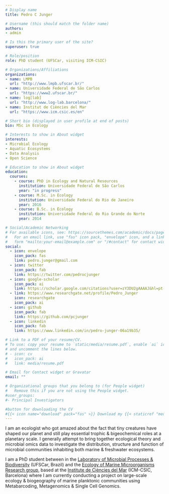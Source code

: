 ```yaml
---
# Display name
title: Pedro C Junger

# Username (this should match the folder name)
authors:
- admin

# Is this the primary user of the site?
superuser: true

# Role/position
role: PhD student (UFSCar, visiting ICM-CSIC)

# Organizations/Affiliations
organizations:
- name: LMPB
  url: "http://www.lmpb.ufscar.br/"
- name: Universidade Federal de São Carlos
  url: "https://www2.ufscar.br/"
- name: log[lab]
  url: "http://www.log-lab.barcelona/"
- name: Institut de Ciències del Mar
  url: "https://www.icm.csic.es/en"

# Short bio (displayed in user profile at end of posts)
bio: MSc in Ecology

# Interests to show in About widget
interests:
- Microbial Ecology
- Aquatic Ecosystems
- Data Analysis
- Open Science

# Education to show in About widget
education:
  courses:
    - course: PhD in Ecology and Natural Resources
      institution: Universidade Federal de São Carlos
      year: "in progress"
    - course: M.Sc. in Ecology
      institution: Universidade Federal do Rio de Janeiro
      year: 2016
    - course: B.Sc. in Ecology
      institution: Universidade Federal do Rio Grande do Norte
      year: 2014

# Social/Academic Networking
# For available icons, see: https://sourcethemes.com/academic/docs/page-builder/#icons
#   For an email link, use "fas" icon pack, "envelope" icon, and a link in the
#   form "mailto:your-email@example.com" or "/#contact" for contact widget.
social:
  - icon: envelope
    icon_pack: fas
    link: pedro.junger@gmail.com
  - icon: twitter
    icon_pack: fab
    link: https://twitter.com/pedrocjunger
  - icon: google-scholar
    icon_pack: ai
    link: https://scholar.google.com/citations?user=zY3DU2gAAAAJ&hl=pt-BR
  - link: https://www.researchgate.net/profile/Pedro_Junger
    icon: researchgate
    icon_pack: ai
  - icon: github
    icon_pack: fab
    link: https://github.com/pcjunger
  - icon: linkedin
    icon_pack: fab
    link: https://www.linkedin.com/in/pedro-junger-06a19b35/

# Link to a PDF of your resume/CV.
# To use: copy your resume to `static/media/resume.pdf`, enable `ai` icons in `params.toml`, 
# and uncomment the lines below.
# - icon: cv
#   icon_pack: ai
#   link: media/resume.pdf

# Email for Contact widget or Gravatar
email: ""

# Organizational groups that you belong to (for People widget)
#   Remove this if you are not using the People widget.
#user_groups:
#- Principal Investigators

#button for downloading the CV
#{{< icon name="download" pack="fas" >}} Download my {{< staticref "media/demo_resume.pdf" "newtab" >}}resumé{{< /staticref >}}.
---
```

I am an ecologist who got amazed about the fact that tiny creatures have shaped our planet and still play essential trophic & bigeochemical roles at a planetary scale. I generally attempt to bring together ecological theory and microbial omics data to investigate the distribution, structure and function of microbial communities inhabiting both marine & freshwater ecosystems.

I am a PhD student between in the [Laboratory of Microbial Processes & Biodiversity](http://www.lmpb.ufscar.br/) (UFSCar, Brazil) and the [Ecology of Marine Microorganisms Research group](https://emm.icm.csic.es/), based at the [Institute de Ciències del Mar](https://www.icm.csic.es/en) (ICM-CSIC, Barcelona) where I am currently conducting a project on large-scale ecology & biogeography of marine planktonic communities using Metabarcoding, Metagenomics & Single Cell Genomics.
